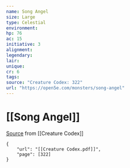 ```yaml
---
name: Song Angel
size: Large
type: Celestial
environment: 
hp: 76
ac: 15
initiative: 3
alignment: 
legendary: 
lair: 
unique: 
cr: 6
tags: 
source: "Creature Codex: 322"
url: "https://open5e.com/monsters/song-angel"
---
```

# [[Song Angel]]

[Source](zotero://open-pdf/library/items/NTNKJRHG?page=322) from [[Creature Codex]]

```pdf
{
	"url": "[[Creature Codex.pdf]]",
	"page": [322]
}
```

